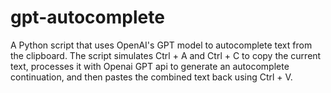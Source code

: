 # gpt-autocomplete
A Python script that uses OpenAI's GPT model to autocomplete text from the clipboard. The script simulates Ctrl + A and Ctrl + C to copy the current text, processes it with Openai GPT api to generate an autocomplete continuation, and then pastes the combined text back using Ctrl + V.
